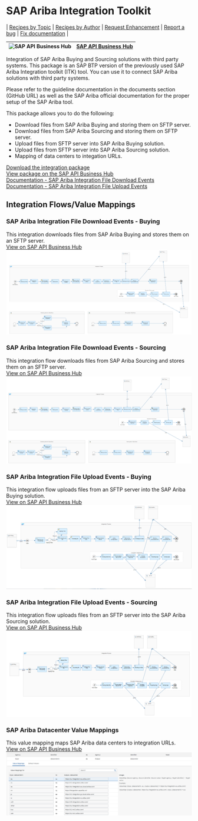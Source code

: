 # SAP Ariba Integration Toolkit

\| [Recipes by Topic](../../readme.md ) \| [Recipes by Author](../../author.md ) \| [Request Enhancement](https://github.com/SAP-samples/cloud-integration-flow/issues/new?assignees=&labels=Recipe%20Fix,enhancement&template=recipe-request.md&title=Improve%20SAP%20Ariba%20Integration%20Toolkit%20 ) \| [Report a bug](https://github.com/SAP-samples/cloud-integration-flow/issues/new?assignees=&labels=Recipe%20Fix,bug&template=bug_report.md&title=Issue%20with%20SAP%20Ariba%20Integration%20Toolkit%20 ) \| [Fix documentation](https://github.com/SAP-samples/cloud-integration-flow/issues/new?assignees=&labels=Recipe%20Fix,documentation&template=bug_report.md&title=Docu%20fix%20SAP%20Ariba%20Integration%20Toolkit%20 ) \|

![SAP API Business Hub](https://github.com/SAPAPIBusinessHub.png?size=50 ) | [SAP API Business Hub](https://api.sap.com/allcommunity) |
----|----|


Integration of SAP Ariba Buying and Sourcing solutions with third party systems. This package is an SAP BTP version of the previously used SAP Ariba Integration toolkit (ITK) tool. You can use it to connect SAP Ariba solutions with third party systems.

Please refer to the guideline documentation in the documents section (GitHub URL) as well as the SAP Ariba official documentation for the proper setup of the SAP Ariba tool.

This package allows you to do the following:

* Download files from SAP Ariba Buying and storing them on SFTP server.
* Download files from SAP Ariba Sourcing and storing them on SFTP server.
* Upload files from SFTP server into SAP Ariba Buying solution.
* Upload files from SFTP server into SAP Ariba Sourcing solution.
* Mapping of data centers to integation URLs.

[Download the integration package](SAPAribaIntegrationToolkit.zip)\
[View package on the SAP API Business Hub](https://api.sap.com/package/SAPAribaIntegrationToolkit/overview)\
[Documentation - SAP Ariba Integration File Download Events](SAPAribaIntegrationFileDownloadEvents.md)\
[Documentation - SAP Ariba Integration File Upload Events](SAPAribaIntegrationFileUploadEvents.md)

## Integration Flows/Value Mappings

### SAP Ariba Integration File Download Events - Buying
This integration downloads files from SAP Ariba Buying and stores them on an SFTP server.\
[View on SAP API Business Hub](https://api.sap.com/integrationflow/SAP_Ariba_Integration_File_Download_Events_-_Buying)
![SAP Ariba Integration File Download Events - Buying](sap-ariba-integration-file-download-events-buying.png)

### SAP Ariba Integration File Download Events - Sourcing
This integration flow downloads files from SAP Ariba Sourcing and stores them on an SFTP server.\
[View on SAP API Business Hub](https://api.sap.com/integrationflow/SAP_Ariba_Integration_File_Download_Events_-_Sourcing)
![SAP Ariba Integration File Download Events - Sourcing](sap-ariba-integration-file-download-events-sourcing.png)

### SAP Ariba Integration File Upload Events - Buying
This integration flow uploads files from an SFTP server into the SAP Ariba Buying solution.\
[View on SAP API Business Hub](https://api.sap.com/integrationflow/Ariba_Integration_File_Upload_Events_-_Buying)
![SAP Ariba Integration File Upload Events - Buying](sap-ariba-integration-file-upload-events-buying.png)

### SAP Ariba Integration File Upload Events - Sourcing
This integration flow uploads files from an SFTP server into the SAP Ariba Sourcing solution.\
[View on SAP API Business Hub](https://api.sap.com/integrationflow/SAP_Ariba_Integration_File_Upload_Events_-_Sourcing)
![SAP Ariba Integration File Upload Events - Sourcing](sap-ariba-integration-file-upload-events-sourcing.png)

### SAP Ariba Datacenter Value Mappings
This value mapping maps SAP Ariba data centers to integration URLs.\
[View on SAP API Business Hub](https://api.sap.com/valuemapping/Datacenter)
![SAP Ariba Datacenter Value Mappings](sap-ariba-datacenter-value-mappings.png)
